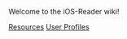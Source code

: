 Welcome to the iOS-Reader wiki!

[Resources](https://github.com/NYPL/iOS-Reader/wiki/Resources)
[User Profiles](https://github.com/NYPL/iOS-Reader/wiki/Resources)